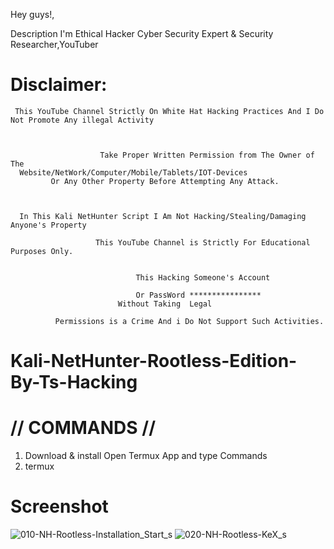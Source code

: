 Hey guys!, 
           
Description
                  I'm Ethical Hacker Cyber Security Expert & Security Researcher,YouTuber

#                                              Disclaimer:

     This YouTube Channel Strictly On White Hat Hacking Practices And I Do Not Promote Any illegal Activity

       

                        Take Proper Written Permission from The Owner of The
      Website/NetWork/Computer/Mobile/Tablets/IOT-Devices
             Or Any Other Property Before Attempting Any Attack.



      In This Kali NetHunter Script I Am Not Hacking/Stealing/Damaging Anyone's Property

                       This YouTube Channel is Strictly For Educational Purposes Only.


                                This Hacking Someone's Account

                                Or PassWord ****************
                            Without Taking  Legal

              Permissions is a Crime And i Do Not Support Such Activities.

# Kali-NetHunter-Rootless-Edition-By-Ts-Hacking

# // COMMANDS //

1. Download & install Open Termux App and type Commands
2. termux 

# Screenshot
![010-NH-Rootless-Installation_Start_s](https://user-images.githubusercontent.com/68728063/201046047-9f01eb2a-f61e-498e-a2f2-8305be121f8b.png)
![020-NH-Rootless-KeX_s](https://user-images.githubusercontent.com/68728063/201046057-61c8a5c2-bc84-419c-9fc7-57f9256ff9dd.png)

